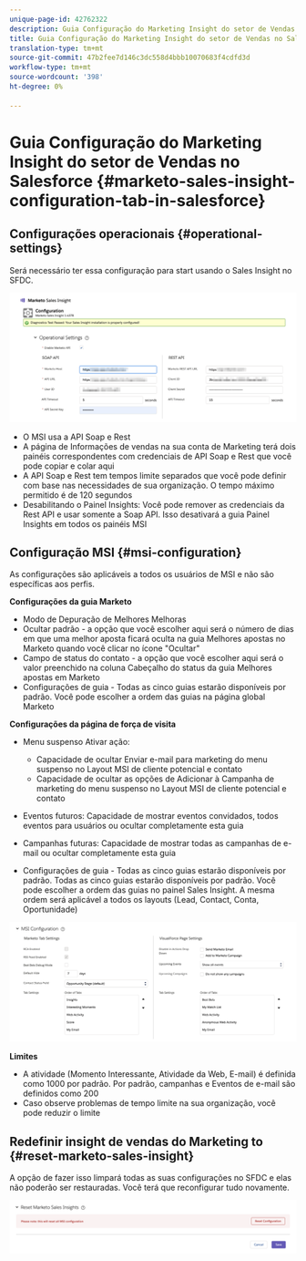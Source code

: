 ```yaml
---
unique-page-id: 42762322
description: Guia Configuração do Marketing Insight do setor de Vendas no Salesforce - Documentos do Marketing - Documentação do produto
title: Guia Configuração do Marketing Insight do setor de Vendas no Salesforce
translation-type: tm+mt
source-git-commit: 47b2fee7d146c3dc558d4bbb10070683f4cdfd3d
workflow-type: tm+mt
source-wordcount: '398'
ht-degree: 0%

---
```



# Guia Configuração do Marketing Insight do setor de Vendas no Salesforce {#marketo-sales-insight-configuration-tab-in-salesforce}

## Configurações operacionais {#operational-settings}

Será necessário ter essa configuração para start usando o Sales Insight no SFDC.

![](assets/one.png)

* O MSI usa a API Soap e Rest
* A página de Informações de vendas na sua conta de Marketing terá dois painéis correspondentes com credenciais de API Soap e Rest que você pode copiar e colar aqui
* A API Soap e Rest tem tempos limite separados que você pode definir com base nas necessidades de sua organização. O tempo máximo permitido é de 120 segundos
* Desabilitando o Painel Insights: Você pode remover as credenciais da Rest API e usar somente a Soap API. Isso desativará a guia Painel Insights em todos os painéis MSI

## Configuração MSI {#msi-configuration}

As configurações são aplicáveis a todos os usuários de MSI e não são específicas aos perfis.

**Configurações da guia Marketo**

* Modo de Depuração de Melhores Melhoras
* Ocultar padrão - a opção que você escolher aqui será o número de dias em que uma melhor aposta ficará oculta na guia Melhores apostas no Marketo quando você clicar no ícone &quot;Ocultar&quot;
* Campo de status do contato - a opção que você escolher aqui será o valor preenchido na coluna Cabeçalho do status da guia Melhores apostas em Marketo
* Configurações de guia - Todas as cinco guias estarão disponíveis por padrão. Você pode escolher a ordem das guias na página global Marketo

**Configurações da página de força de visita**

* Menu suspenso Ativar ação:

   * Capacidade de ocultar Enviar e-mail para marketing do menu suspenso no Layout MSI de cliente potencial e contato
   * Capacidade de ocultar as opções de Adicionar à Campanha de marketing do menu suspenso no Layout MSI de cliente potencial e contato

* Eventos futuros: Capacidade de mostrar eventos convidados, todos eventos para usuários ou ocultar completamente esta guia
* Campanhas futuras: Capacidade de mostrar todas as campanhas de e-mail ou ocultar completamente esta guia
* Configurações de guia - Todas as cinco guias estarão disponíveis por padrão. Todas as cinco guias estarão disponíveis por padrão. Você pode escolher a ordem das guias no painel Sales Insight. A mesma ordem será aplicável a todos os layouts (Lead, Contact, Conta, Oportunidade)

![](assets/two.png)

**Limites**

* A atividade (Momento Interessante, Atividade da Web, E-mail) é definida como 1000 por padrão. Por padrão, campanhas e Eventos de e-mail são definidos como 200
* Caso observe problemas de tempo limite na sua organização, você pode reduzir o limite

## Redefinir insight de vendas do Marketing to {#reset-marketo-sales-insight}

A opção de fazer isso limpará todas as suas configurações no SFDC e elas não poderão ser restauradas. Você terá que reconfigurar tudo novamente.

![](assets/three.png)

